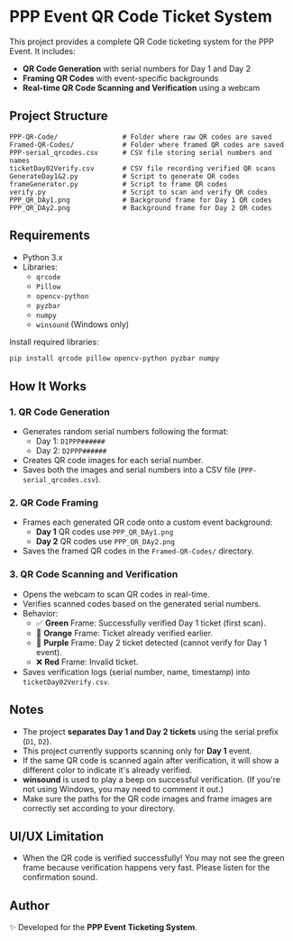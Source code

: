 # PPP Event QR Code Ticket System

This project provides a complete QR Code ticketing system for the PPP Event. It includes:

- **QR Code Generation** with serial numbers for Day 1 and Day 2
- **Framing QR Codes** with event-specific backgrounds
- **Real-time QR Code Scanning and Verification** using a webcam


## Project Structure

```
PPP-QR-Code/                # Folder where raw QR codes are saved
Framed-QR-Codes/            # Folder where framed QR codes are saved
PPP-serial_qrcodes.csv      # CSV file storing serial numbers and names
ticketDay02Verify.csv       # CSV file recording verified QR scans
GenerateDay1&2.py           # Script to generate QR codes
frameGenerator.py           # Script to frame QR codes
verify.py                   # Script to scan and verify QR codes
PPP_QR_DAy1.png             # Background frame for Day 1 QR codes
PPP_QR_DAy2.png             # Background frame for Day 2 QR codes
```

## Requirements

- Python 3.x
- Libraries:
  - `qrcode`
  - `Pillow`
  - `opencv-python`
  - `pyzbar`
  - `numpy`
  - `winsound` (Windows only)

Install required libraries:

```bash
pip install qrcode pillow opencv-python pyzbar numpy
```

## How It Works

### 1. QR Code Generation

- Generates random serial numbers following the format:
  - Day 1: `D1PPP######`
  - Day 2: `D2PPP######`
- Creates QR code images for each serial number.
- Saves both the images and serial numbers into a CSV file (`PPP-serial_qrcodes.csv`).

### 2. QR Code Framing

- Frames each generated QR code onto a custom event background:
  - **Day 1** QR codes use `PPP_QR_DAy1.png`
  - **Day 2** QR codes use `PPP_QR_DAy2.png`
- Saves the framed QR codes in the `Framed-QR-Codes/` directory.

### 3. QR Code Scanning and Verification

- Opens the webcam to scan QR codes in real-time.
- Verifies scanned codes based on the generated serial numbers.
- Behavior:
  - ✅ **Green** Frame: Successfully verified Day 1 ticket (first scan).
  - 🧡 **Orange** Frame: Ticket already verified earlier.
  - 💜 **Purple** Frame: Day 2 ticket detected (cannot verify for Day 1 event).
  - ❌ **Red** Frame: Invalid ticket.
- Saves verification logs (serial number, name, timestamp) into `ticketDay02Verify.csv`.

## Notes

- The project **separates Day 1 and Day 2 tickets** using the serial prefix (`D1`, `D2`).
- This project currently supports scanning only for **Day 1** event.
- If the same QR code is scanned again after verification, it will show a different color to indicate it's already verified.
- **winsound** is used to play a beep on successful verification. (If you're not using Windows, you may need to comment it out.)
- Make sure the paths for the QR code images and frame images are correctly set according to your directory.

## UI/UX Limitation

- When the QR code is verified successfully! You may not see the green frame because verification happens very fast. Please listen for the confirmation sound.

## Author

✨ Developed for the **PPP Event Ticketing System**.

